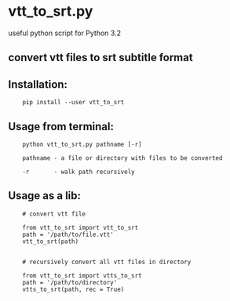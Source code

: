 # vtt_to_srt.py

useful python script for Python 3.2

## convert vtt files to srt subtitle format


Installation:
----------

		pip install --user vtt_to_srt

Usage from terminal:
----------

		python vtt_to_srt.py pathname [-r]
		
		pathname - a file or directory with files to be converted 
		
		-r       - walk path recursively                          


Usage as a lib:
----------

		# convert vtt file
		
		from vtt_to_srt import vtt_to_srt
		path = '/path/to/file.vtt'
		vtt_to_srt(path)
		
		
		# recursively convert all vtt files in directory
		
		from vtt_to_srt import vtts_to_srt
		path = '/path/to/directory'
		vtts_to_srt(path, rec = True)

